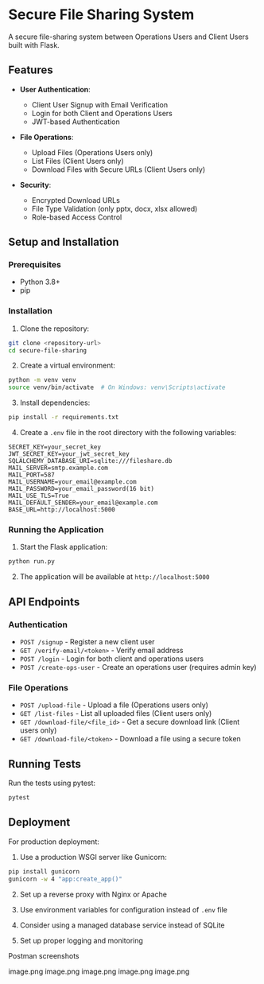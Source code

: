 # Secure File Sharing System

A secure file-sharing system between Operations Users and Client Users built with Flask.

## Features

- **User Authentication**:

  - Client User Signup with Email Verification
  - Login for both Client and Operations Users
  - JWT-based Authentication

- **File Operations**:

  - Upload Files (Operations Users only)
  - List Files (Client Users only)
  - Download Files with Secure URLs (Client Users only)

- **Security**:
  - Encrypted Download URLs
  - File Type Validation (only pptx, docx, xlsx allowed)
  - Role-based Access Control

## Setup and Installation

### Prerequisites

- Python 3.8+
- pip

### Installation

1. Clone the repository:

```bash
git clone <repository-url>
cd secure-file-sharing
```

2. Create a virtual environment:

```bash
python -m venv venv
source venv/bin/activate  # On Windows: venv\Scripts\activate
```

3. Install dependencies:

```bash
pip install -r requirements.txt
```

4. Create a `.env` file in the root directory with the following variables:

```
SECRET_KEY=your_secret_key
JWT_SECRET_KEY=your_jwt_secret_key
SQLALCHEMY_DATABASE_URI=sqlite:///fileshare.db
MAIL_SERVER=smtp.example.com
MAIL_PORT=587
MAIL_USERNAME=your_email@example.com
MAIL_PASSWORD=your_email_password(16 bit)
MAIL_USE_TLS=True
MAIL_DEFAULT_SENDER=your_email@example.com
BASE_URL=http://localhost:5000
```

### Running the Application

1. Start the Flask application:

```bash
python run.py
```

2. The application will be available at `http://localhost:5000`

## API Endpoints

### Authentication

- `POST /signup` - Register a new client user
- `GET /verify-email/<token>` - Verify email address
- `POST /login` - Login for both client and operations users
- `POST /create-ops-user` - Create an operations user (requires admin key)

### File Operations

- `POST /upload-file` - Upload a file (Operations users only)
- `GET /list-files` - List all uploaded files (Client users only)
- `GET /download-file/<file_id>` - Get a secure download link (Client users only)
- `GET /download-file/<token>` - Download a file using a secure token

## Running Tests

Run the tests using pytest:

```bash
pytest
```

## Deployment

For production deployment:

1. Use a production WSGI server like Gunicorn:

```bash
pip install gunicorn
gunicorn -w 4 "app:create_app()"
```

2. Set up a reverse proxy with Nginx or Apache

3. Use environment variables for configuration instead of `.env` file

4. Consider using a managed database service instead of SQLite

5. Set up proper logging and monitoring

Postman screenshots

image.png
image.png
image.png
image.png
image.png
